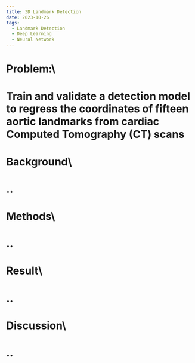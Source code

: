 ```yaml
---
title: 3D Landmark Detection
date: 2023-10-26
tags:
  - Landmark Detection
  - Deep Learning
  - Neural Network
---
```

# 
# **Problem:**\
# Train and validate a detection model to regress the coordinates of fifteen aortic landmarks from cardiac Computed Tomography (CT) scans
<!--more-->
# 
# **Background**\
# ..
# 
# **Methods**\
# ..
# 
# **Result**\
# ..
# 
# **Discussion**\
# ..
# 
# 
